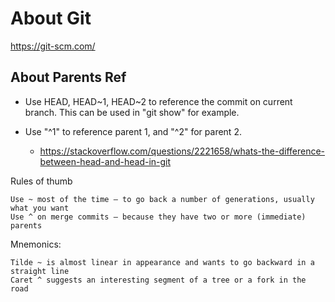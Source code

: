 # About Git

https://git-scm.com/

## About Parents Ref

- Use HEAD, HEAD~1, HEAD~2 to reference the commit on current branch. This can 
  be used in "git show" for example.

- Use "<merge-commit>^1" to reference parent 1, and "<merge-commit>^2" for parent 2.

    * https://stackoverflow.com/questions/2221658/whats-the-difference-between-head-and-head-in-git

Rules of thumb

    Use ~ most of the time — to go back a number of generations, usually what you want
    Use ^ on merge commits — because they have two or more (immediate) parents

Mnemonics:

    Tilde ~ is almost linear in appearance and wants to go backward in a straight line
    Caret ^ suggests an interesting segment of a tree or a fork in the road
